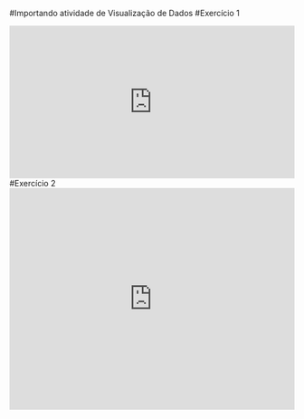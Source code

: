 #Importando atividade de Visualização de Dados
#Exercício 1
<iframe width="100%" height="270" frameborder="0"
  src="https://observablehq.com/embed/@alexandre-lima-ws/vega-lite-api-exercicios-2023@170?cells=GraficoBarras"></iframe>
#Exercício 2
<iframe width="100%" height="392" frameborder="0"
  src="https://observablehq.com/embed/@alexandre-lima-ws/vega-lite-api-exercicios-2023@182?cells=Scatterplot&api_key=130d4bf9a9ff6c6563f865b2c56ccf3c55ef9d18"></iframe>
  
